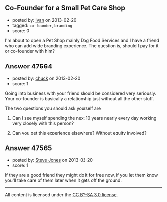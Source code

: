 ## Co-Founder for a Small Pet Care Shop

- posted by: [Ivan](https://stackexchange.com/users/-1/25106-ivan) on 2013-02-20
- tagged: `co-founder`, `branding`
- score: 0

I'm about to open a Pet Shop mainly Dog Food Services and I have a friend who can add wide branding experience. The question is, should I pay for it or co-founder with him? 


## Answer 47564

- posted by: [chuck](https://stackexchange.com/users/-1/22377-chuck) on 2013-02-20
- score: 1

Going into business with your friend should be considered very seriously. Your co-founder is basically a relationship just without all the other stuff. 

The two questions you should ask yourself are

1. Can I see myself spending the next 10 years nearly every day working very closely with this person? 

2. Can you get this experience elsewhere? Without equity involved?


## Answer 47565

- posted by: [Steve Jones](https://stackexchange.com/users/-1/12985-steve-jones) on 2013-02-20
- score: 1

If they are a good friend they might do it for free now, if you let them know you'll take care of them later when it gets off the ground.



---

All content is licensed under the [CC BY-SA 3.0 license](https://creativecommons.org/licenses/by-sa/3.0/).
